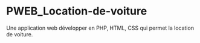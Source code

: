 # PWEB_Location-de-voiture
 Une application web développer en PHP, HTML, CSS qui permet la location de voiture.
